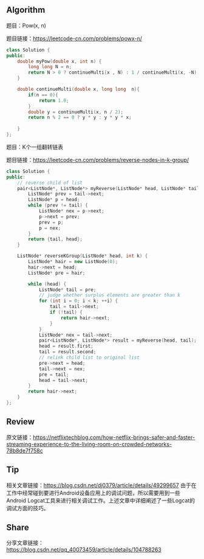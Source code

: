 ## Algorithm

题目：Pow(x, n)

题目链接：<https://leetcode-cn.com/problems/powx-n/>

```c++
class Solution {
public:
    double myPow(double x, int n) {
        long long N = n;
        return N > 0 ? continueMulti(x , N) : 1 / continueMulti(x, -N);
    }

    double continueMulti(double x, long long  n){
        if(n == 0){
            return 1.0;
        }
        double y = continueMulti(x, n / 2);
        return n % 2 == 0 ? y * y : y * y * x;
        
    }
};
```

题目：K个一组翻转链表

题目链接：<https://leetcode-cn.com/problems/reverse-nodes-in-k-group/>
```c++
class Solution {
public:
    // reverse child of list
    pair<ListNode*, ListNode*> myReverse(ListNode* head, ListNode* tail) {
        ListNode* prev = tail->next;
        ListNode* p = head;
        while (prev != tail) {
            ListNode* nex = p->next;
            p->next = prev;
            prev = p;
            p = nex;
        }
        return {tail, head};
    }

    ListNode* reverseKGroup(ListNode* head, int k) {
        ListNode* hair = new ListNode(0);
        hair->next = head;
        ListNode* pre = hair;

        while (head) {
            ListNode* tail = pre;
            // judge whether surplus elements are greater than k
            for (int i = 0; i < k; ++i) {
                tail = tail->next;
                if (!tail) {
                    return hair->next;
                }
            }
            ListNode* nex = tail->next;
            pair<ListNode*, ListNode*> result = myReverse(head, tail);
            head = result.first;
            tail = result.second;
            // relink child list to original list
            pre->next = head;
            tail->next = nex;
            pre = tail;
            head = tail->next;
        }
        return hair->next;
    }
};
```
## Review
原文链接：<https://netflixtechblog.com/how-netflix-brings-safer-and-faster-streaming-experience-to-the-living-room-on-crowded-networks-78b8de7f758c>


## Tip
相关文章链接：<https://blog.csdn.net/dj0379/article/details/49299657>
由于在工作中经常碰到要进行Android设备应用上的调试问题，所以需要用到一些Android Logcat工具来进行相关调试工作。上述文章中详细阐述了一些Logcat的调试方面的技巧。

## Share
分享文章链接：<https://blog.csdn.net/qq_40073459/article/details/104788263>
